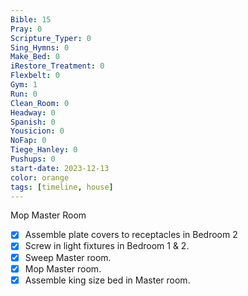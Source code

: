```yaml
---
Bible: 15
Pray: 0
Scripture_Typer: 0
Sing_Hymns: 0
Make_Bed: 0
iRestore_Treatment: 0
Flexbelt: 0
Gym: 1
Run: 0
Clean_Room: 0
Headway: 0
Spanish: 0
Yousicion: 0
NoFap: 0
Tiege_Hanley: 0
Pushups: 0
start-date: 2023-12-13
color: orange
tags: [timeline, house]
---
```

<span 
	  class='ob-timelines' 
	  data-title='Assemble King Size Bed' 
	  data-img = 'https://lh3.googleusercontent.com/pw/ABLVV85FZhQH8g8ma2sHwKCaJPrVsI6mdQHCLlrPtWdUxrQfI0GRc00UXb9WNIdbts8HO_abzuFDImEkSvaYDlUsk5537iR1iujw0IXEbKFiCohITgyLE7sajc3CeXUOGngxFBFz61NZMKBvgt4B-RSxDkpm8g=w700-h1245-s-no-gm?authuser=0'>
	  Mop Master Room
</span>
- [x] Assemble plate covers to receptacles in Bedroom 2
- [x] Screw in light fixtures in Bedroom 1 & 2.
- [x] Sweep Master room.
- [x] Mop Master room.
- [x] Assemble king size bed in Master room.
